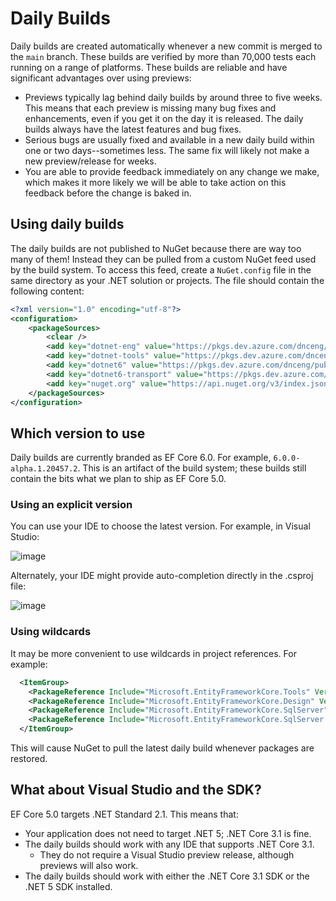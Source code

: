 # Daily Builds

Daily builds are created automatically whenever a new commit is merged to the `main` branch. These builds are verified by more than 70,000 tests each running on a range of platforms. These builds are reliable and have significant advantages over using previews:

* Previews typically lag behind daily builds by around three to five weeks. This means that each preview is missing many bug fixes and enhancements, even if you get it on the day it is released. The daily builds always have the latest features and bug fixes.
* Serious bugs are usually fixed and available in a new daily build within one or two days--sometimes less. The same fix will likely not make a new preview/release for weeks.
* You are able to provide feedback immediately on any change we make, which makes it more likely we will be able to take action on this feedback before the change is baked in.

## Using daily builds

The daily builds are not published to NuGet because there are way too many of them! Instead they can be pulled from a custom NuGet feed used by the build system. To access this feed, create a `NuGet.config` file in the same directory as your .NET solution or projects. The file should contain the following content:

```xml
<?xml version="1.0" encoding="utf-8"?>
<configuration>
    <packageSources>
        <clear />
        <add key="dotnet-eng" value="https://pkgs.dev.azure.com/dnceng/public/_packaging/dotnet-eng/nuget/v3/index.json" />
        <add key="dotnet-tools" value="https://pkgs.dev.azure.com/dnceng/public/_packaging/dotnet-tools/nuget/v3/index.json" />
        <add key="dotnet6" value="https://pkgs.dev.azure.com/dnceng/public/_packaging/dotnet6/nuget/v3/index.json" />
        <add key="dotnet6-transport" value="https://pkgs.dev.azure.com/dnceng/public/_packaging/dotnet6-transport/nuget/v3/index.json" />
        <add key="nuget.org" value="https://api.nuget.org/v3/index.json" />
    </packageSources>
</configuration>
```

## Which version to use

Daily builds are currently branded as EF Core 6.0. For example, `6.0.0-alpha.1.20457.2`. This is an artifact of the build system; these builds still contain the bits what we plan to ship as EF Core 5.0.

### Using an explicit version

You can use your IDE to choose the latest version. For example, in Visual Studio:

![image](https://user-images.githubusercontent.com/1430078/92644977-01108780-f299-11ea-897e-bb8e9705ada7.png)

Alternately, your IDE might provide auto-completion directly in the .csproj file:

![image](https://user-images.githubusercontent.com/1430078/92645046-1d142900-f299-11ea-9e40-c2b1fe1f61c1.png)

### Using wildcards

It may be more convenient to use wildcards in project references. For example:

```xml
  <ItemGroup>
    <PackageReference Include="Microsoft.EntityFrameworkCore.Tools" Version="6.0.0*" />
    <PackageReference Include="Microsoft.EntityFrameworkCore.Design" Version="6.0.0*" />
    <PackageReference Include="Microsoft.EntityFrameworkCore.SqlServer" Version="6.0.0*" />
    <PackageReference Include="Microsoft.EntityFrameworkCore.SqlServer.NetTopologySuite" Version="6.0.0*" />
  </ItemGroup>
```

This will cause NuGet to pull the latest daily build whenever packages are restored.

## What about Visual Studio and the SDK?

EF Core 5.0 targets .NET Standard 2.1. This means that:

* Your application does not need to target .NET 5; .NET Core 3.1 is fine.
* The daily builds should work with any IDE that supports .NET Core 3.1.
  * They do not require a Visual Studio preview release, although previews will also work.
* The daily builds should work with either the .NET Core 3.1 SDK or the .NET 5 SDK installed.
